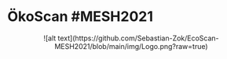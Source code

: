 # ÖkoScan #MESH2021

<p align="center">
![alt text](https://github.com/Sebastian-Zok/EcoScan-MESH2021/blob/main/img/Logo.png?raw=true)
</p>
